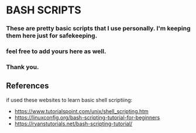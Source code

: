 
# BASH SCRIPTS
### These are pretty basic scripts that I use personally. I'm keeping them here just for safekeeping.
### feel free to add yours here as well.
### Thank you.

## References
if used these websites to learn basic shell scriptiing:
- https://www.tutorialspoint.com/unix/shell_scripting.htm
- https://linuxconfig.org/bash-scripting-tutorial-for-beginners
- https://ryanstutorials.net/bash-scripting-tutorial/
